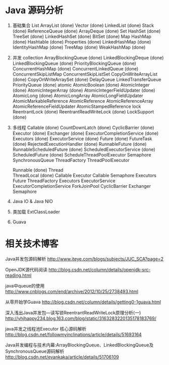 Java 源码分析
===================
1. 基础集合
	List
		ArrayList (done)
		Vector  (done)
		LinkedList  (done)
		Stack  (done)
		ReferenceQueue  (done)
		ArrayDeque  (done)
	Set
		HashSet  (done)
		TreeSet  (done)
		LinkedHashSet  (done)
		BitSet  (done)
	Map
		HashMap   (done)
		Hashtable   (done)
		Properties  (done)
		LinkedHashMap  (done)
		IdentityHashMap  (done)
		TreeMap  (done)
		WeakHashMap  (done)
2. 并发
	collection
		ArrayBlockingQueue  (done)
		LinkedBlockingDeque  (done)
		LinkedBlockingQueue  (done)
		PriorityBlockingQueue (done)
		ConcurrentHashMap  (done)
		ConcurrentLinkedQueue (done)
		ConcurrentSkipListMap
		ConcurrentSkipListSet
		CopyOnWriteArrayList  (done)
		CopyOnWriteArraySet (done)
		DelayQueue
		LinkedTransferQueue
		PriorityQueue  (done)
	atomic 
		AtomicBoolean  (done)
		AtomicInteger  (done)
		AtomicIntegerArray  (done)
		AtomicIntegerFieldUpdater  (done)
		AtomicLong   (done)
		AtomicLongArray 
		AtomicLongFieldUpdater 
		AtomicMarkableReference 
		AtomicReference 
		AtomicReferenceArray 
		AtomicReferenceFieldUpdater 
		AtomicStampedReference
	lock
		ReentrantLock  (done)
		ReentrantReadWriteLock  (done)
		LockSupport (done)
3. 多线程
	Callable (done)
	CountDownLatch (done)
	CyclicBarrier (done)
	Executor (done)
	Exchanger (done)
	ExecutorCompletionService (done)
	Executors (done)
	ExecutorService (done)
	Future (done)
	FutureTask  (done)
	RejectedExecutionHandler (done)
	RunnableFuture  (done)
	RunnableScheduledFuture (done)
	ScheduledExecutorService  (done)
	ScheduledFuture (done)
	ScheduleThreadPoolExecutor
	Semaphore
	SynchronousQueue
	ThreadFactory
	ThreadPoolExecutor

	Runnable   (done)
	Thread  
	ThreadLocal	  (done)
	Callable
	Executor
	Callable
	Semaphore
	Executors
	Future
	ThreadFactory
	Executors
	ExecutorService
	ExecutorCompletionService
	ForkJoinPool
	CyclicBarrier
	Exchanger
	Semaphore
4. Java IO & Java NIO
	
5. 类加载
	ExtClassLoader

8. Guava
	

相关技术博客
================================
Java并发包源码解析
http://www.iteye.com/blogs/subjects/JUC_SCA?page=2

OpenJDK源代码阅读
http://blog.csdn.net/column/details/openjdk-src-reading.html

java中queue的使用
http://www.cnblogs.com/end/archive/2012/10/25/2738493.html

从零开始学Guava
http://blog.csdn.net/column/details/getting0-1guava.html

深入浅出Java并发包—读写锁ReentrantReadWriteLock原理分析(一)  
http://yhjhappy234.blog.163.com/blog/static/3163283220135178183769/

java并发之线程池Executor 核心源码解析
http://blog.csdn.net/followmyinclinations/article/details/51693164

Java并发编程与技术内幕:ArrayBlockingQueue、LinkedBlockingQueue及SynchronousQueue源码解析
http://blog.csdn.net/evankaka/article/details/51706109